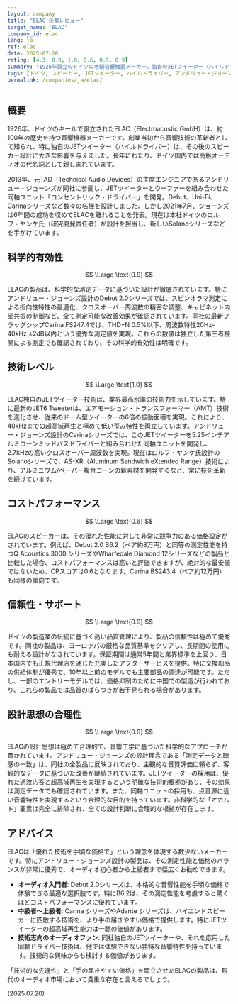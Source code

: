 ```yaml
---
layout: company
title: "ELAC 企業レビュー"
target_name: "ELAC"
company_id: elac
lang: ja
ref: elac
date: 2025-07-20
rating: [4.3, 0.9, 1.0, 0.6, 0.9, 0.9]
summary: "1926年設立のドイツの老舗音響機器メーカー。独自のJETツイーター（ハイルドライバー）で世界的に知られ、その超高域再生能力と低い歪率で高い評価を得ています。近年は著名なスピーカー設計者アンドリュー・ジョーンズの参画により、JETツイーターと同軸技術を組み合わせた革新的な製品や、コストパフォーマンスに優れた製品ラインナップを展開。技術的な先進性と手の届きやすい価格を両立させた数少ないメーカーです。"
tags: [ドイツ, スピーカー, JETツイーター, ハイルドライバー, アンドリュー・ジョーンズ]
permalink: /companies/ja/elac/
---
```


## 概要

1926年、ドイツのキールで設立されたELAC（Electroacustic GmbH）は、約100年の歴史を持つ音響機器メーカーです。創業当初から音響技術の革新者として知られ、特に独自のJETツイーター（ハイルドライバー）は、その後のスピーカー設計に大きな影響を与えました。長年にわたり、ドイツ国内では高級オーディオの代名詞として親しまれています。

2013年、元TAD（Technical Audio Devices）の主席エンジニアであるアンドリュー・ジョーンズが同社に参画し、JETツイーターとウーファーを組み合わせた同軸ユニット「コンセントリック・ドライバー」を開発。Debut、Uni-Fi、Carinaシリーズなど数々の名機を設計しました。しかし2021年7月、ジョーンズは6年間の成功を収めてELACを離れることを発表。現在は本社ドイツのロルフ・ヤンケ氏（研究開発責任者）が設計を担当し、新しいSolanoシリーズなどを手がけています。

## 科学的有効性

$$ \Large \text{0.9} $$

ELACの製品は、科学的な測定データに基づいた設計が徹底されています。特にアンドリュー・ジョーンズ設計のDebut 2.0シリーズでは、スピンオラマ測定による指向性特性の最適化、クロスオーバー周波数の精密な調整、キャビネット内部共振の制御など、全て測定可能な改善効果が確認されています。同社の最新フラッグシップCarina FS247.4では、THD+N 0.5%以下、周波数特性20Hz-40kHz ±2dB以内という優秀な測定値を実現。これらの数値は独立した第三者機関による測定でも確認されており、その科学的有効性は明確です。

## 技術レベル

$$ \Large \text{1.0} $$

ELAC独自のJETツイーター技術は、業界最高水準の技術力を示しています。特に最新のJET6 Tweeterは、エアモーション・トランスフォーマー（AMT）技術を進化させ、従来のドーム型ツイーターの6倍の振動面積を実現。これにより、40kHzまでの超高域再生と極めて低い歪み特性を両立しています。アンドリュー・ジョーンズ設計のCarinaシリーズでは、このJETツイーターを5.25インチアルミコーンミッドバスドライバーと組み合わせた同軸ユニットを開発し、2.7kHzの高いクロスオーバー周波数を実現。現在はロルフ・ヤンケ氏設計のSolanoシリーズで、AS-XR（Aluminum Sandwich eXtended Range）技術により、アルミニウム/ペーパー複合コーンの新素材を開発するなど、常に技術革新を続けています。

## コストパフォーマンス

$$ \Large \text{0.6} $$

ELACのスピーカーは、その優れた性能に対して非常に競争力のある価格設定がされています。例えば、Debut 2.0 B6.2（ペア約8万円）と同等の測定性能を持つQ Acoustics 3000iシリーズやWharfedale Diamond 12シリーズなどの製品と比較した場合、コストパフォーマンスは高いと評価できますが、絶対的な最安値ではないため、CPスコアは0.6となります。Carina BS243.4（ペア約12万円）も同様の傾向です。

## 信頼性・サポート

$$ \Large \text{0.9} $$

ドイツの製造業の伝統に基づく高い品質管理により、製品の信頼性は極めて優秀です。同社の製品は、ヨーロッパの厳格な品質基準をクリアし、長期間の使用にも耐える設計がなされています。保証期間は通常5年間と業界標準を上回り、日本国内でも正規代理店を通じた充実したアフターサービスを提供。特に交換部品の供給体制が優秀で、10年以上前のモデルでも主要部品の調達が可能です。ただし、一部のエントリーモデルでは、価格抑制のために中国での製造が行われており、これらの製品では品質のばらつきが若干見られる場合があります。

## 設計思想の合理性

$$ \Large \text{0.9} $$

ELACの設計思想は極めて合理的で、音響工学に基づいた科学的なアプローチが貫かれています。アンドリュー・ジョーンズの設計理念である「測定データと聴感の一致」は、同社の全製品に反映されており、主観的な音質評価に頼らず、客観的なデータに基づいた改善が継続されています。JETツイーターの採用は、優れた過渡応答と超高域再生を実現するという明確な技術的根拠があり、その効果は測定データでも確認されています。また、同軸ユニットの採用も、点音源に近い音響特性を実現するという合理的な目的を持っています。非科学的な「オカルト」要素は完全に排除され、全ての設計判断に合理的な根拠が存在します。

## アドバイス

ELACは「優れた技術を手頃な価格で」という理念を体現する数少ないメーカーです。特にアンドリュー・ジョーンズ設計の製品は、その測定性能と価格のバランスが非常に優秀で、オーディオ初心者から上級者まで幅広くお勧めできます。

- **オーディオ入門者**: Debut 2.0シリーズは、本格的な音響性能を手頃な価格で体験できる最適な選択肢です。特にB6.2は、その測定性能を考慮すると驚くほどコストパフォーマンスに優れています。
- **中級者〜上級者**: Carina シリーズやAdante シリーズは、ハイエンドスピーカーに匹敵する技術を、より手の届きやすい価格で提供します。特にJETツイーターの超高域再生能力は一聴の価値があります。
- **技術志向のオーディオファン**: 同社独自のJETツイーターや、それを応用した同軸ドライバー技術は、他では体験できない独特な音響特性を持っています。技術的な興味からも検討する価値があります。

「技術的な先進性」と「手の届きやすい価格」を両立させたELACの製品は、現代のオーディオ市場において貴重な存在と言えるでしょう。

(2025.07.20)
